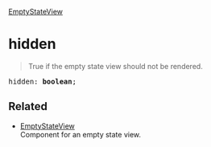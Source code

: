 [EmptyStateView](EmptyStateView.md)

# hidden

> True if the empty state view should not be rendered.

<pre class="docgen_signature">hidden: <b>boolean</b>;</pre>

## Related

- [<!--{ref:class}-->EmptyStateView](EmptyStateView.md) \
    Component for an empty state view.
